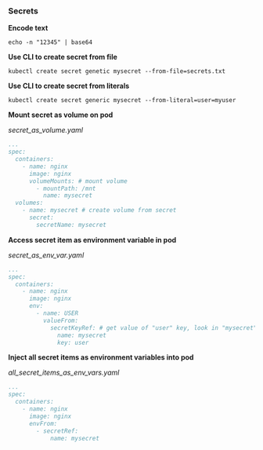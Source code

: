 ### Secrets

**Encode text**

```shell script
echo -n "12345" | base64
```

**Use CLI to create secret from file**

```shell script
kubectl create secret genetic mysecret --from-file=secrets.txt
```

**Use CLI to create secret from literals**

```shell script
kubectl create secret generic mysecret --from-literal=user=myuser
```

**Mount secret as volume on pod**

_secret_as_volume.yaml_

```yaml
...
spec:
  containers:
    - name: nginx
      image: nginx
      volumeMounts: # mount volume
        - mountPath: /mnt
          name: mysecret
  volumes:
    - name: mysecret # create volume from secret
      secret:
        secretName: mysecret
```

**Access secret item as environment variable in pod**

_secret_as_env_var.yaml_

```yaml
...
spec:
  containers:
    - name: nginx
      image: nginx
      env:
        - name: USER
          valueFrom:
            secretKeyRef: # get value of "user" key, look in "mysecret" secret
              name: mysecret
              key: user
```

**Inject all secret items as environment variables into pod**

_all_secret_items_as_env_vars.yaml_

```yaml
...
spec:
  containers:
    - name: nginx
      image: nginx
      envFrom:
        - secretRef:
            name: mysecret
```
